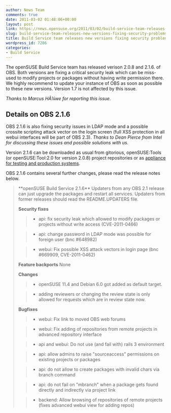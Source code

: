 ```yaml
---
author: News Team
comments: true
date: 2011-03-02 01:48:06+00:00
layout: post
link: https://news.opensuse.org/2011/03/02/build-service-team-releases-new-versions-fixing-security-problems/
slug: build-service-team-releases-new-versions-fixing-security-problems
title: Build Service team releases new versions fixing security problems
wordpress_id: 7286
categories:
- Build Service
---
```


The openSUSE Build Service team has released verison 2.0.8 and 2.1.6. of OBS. Both versions are fixing a critical security leak which can be miss-used to modify projects or packages without having write permission there. We highly recommend to update your instance of OBS as soon as possible to these new versions. Version 1.7 is not affected by this issue.
<!-- more -->
_Thanks to Marcus HÃ¼we for reporting this issue._



## Details on OBS 2.1.6


OBS 2.1.6 is also fixing security issues in LDAP mode and a possible crossite scripting attack vector on the login screen (full XSS protection in all webui interfaces will be part of OBS 2.3). _Thanks to Dean Pierce from Intel for discussing these issues and possible solutions with us._

Version 2.1.6 can be downloaded as usual from gitorious, openSUSE:Tools (or openSUSE:Tool:2.0 for version 2.0.8) project repositories or as [appliance for testing and production systems](http://en.opensuse.org/openSUSE:Build_Service_Appliance).

OBS 2.1.6 contains several further changes, please read the release notes below.


<blockquote>**openSUSE Build Service 2.1.6**
Updaters from any OBS 2.1 release can just upgrade the packages and restart all services. Updaters from former releases should read the README.UPDATERS file.

**Security fixes**

> 
> 
	
>   * api: fix security leak which allowed to modify packages or projects without write access (CVE-2011-0466)
> 
	
>   * api: change password in LDAP mode was possible for foreign user (bnc #648982)
> 
	
>   * webui: Fix possible XSS attack vectors in login page (bnc #669909, CVE-2011-0462)
> 

**Feature backports**
None

**Changes**

> 
> 
	
>   * openSUSE 11.4 and Debian 6.0 got added as default target.
> 
	
>   * adding reviewers or changing the review state is only allowed for requests which are in review state now.
> 

**Bugfixes**

> 
> 
	
>   * webui: Fix link to moved OBS web forums
> 
	
>   * webui: Fix adding of repositories from remote projects in advanced repository interface
> 
	
>   * api and webui: Do not use (and fail with) rails 3 environment
> 
	
>   * api: allow admins to raise "sourceaccess" permissions on existing projects or packages
> 
	
>   * api: do not allow to create packages with invalid chars via branch command
> 
	
>   * api: do not fail on "mbranch" when a package gets found directly and indirectly via project link
> 
	
>   * backend: Allow browsing of repositories of remote projects (fixes advanced webui view for adding repos)
> 

</blockquote>
